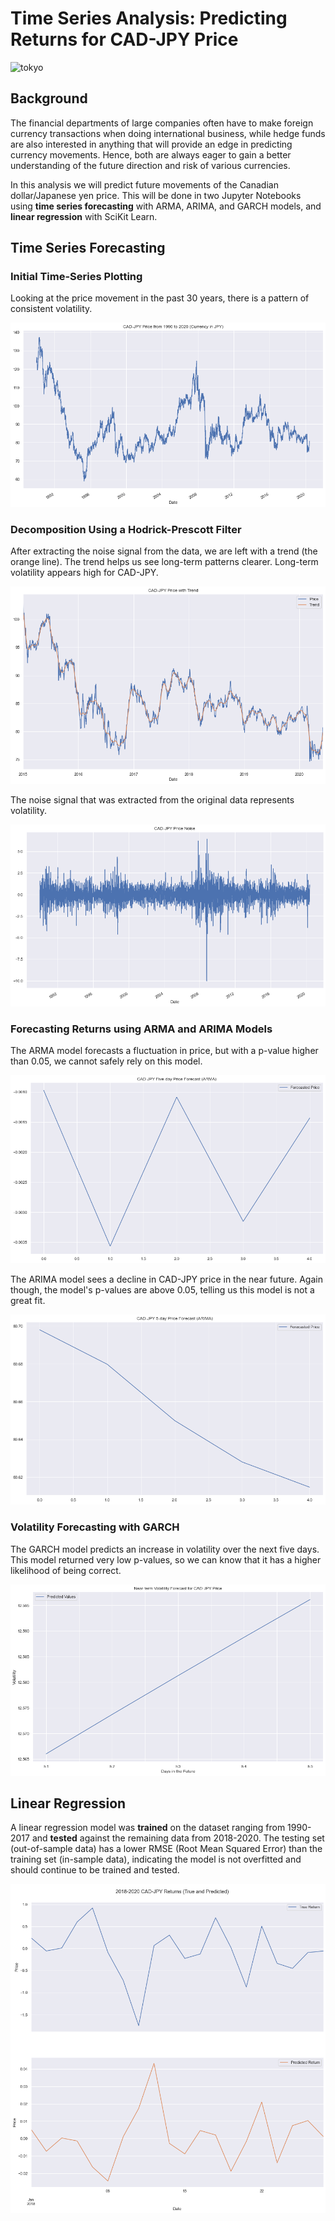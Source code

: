 # Time Series Analysis: Predicting Returns for CAD-JPY Price

![tokyo](./images/tokyo.png)

## Background
The financial departments of large companies often have to make foreign currency transactions when doing international business, while hedge funds are also interested in anything that will provide an edge in predicting currency movements. Hence, both are always eager to gain a better understanding of the future direction and risk of various currencies.

In this analysis we will predict future movements of the Canadian dollar/Japanese yen price. This will be done in two Jupyter Notebooks using **time series forecasting** with ARMA, ARIMA, and GARCH models, and **linear regression** with SciKit Learn.

## Time Series Forecasting

### Initial Time-Series Plotting

Looking at the price movement in the past 30 years, there is a pattern of consistent volatility.

![price](./images/price.png)



### Decomposition Using a Hodrick-Prescott Filter

After extracting the noise signal from the data, we are left with a trend (the orange line). The trend helps us see long-term patterns clearer. Long-term volatility appears high for CAD-JPY.

![price-trend](./images/price-trend.png)

The noise signal that was extracted from the original data represents volatility.

![price-trend](./images/price-noise.png)



### Forecasting Returns using ARMA and ARIMA Models

The ARMA model forecasts a fluctuation in price, but with a p-value higher than 0.05, we cannot safely rely on this model.

![forecast-arma](./images/forecast-arma.png)

The ARIMA model sees a decline in CAD-JPY price in the near future. Again though, the model's p-values are above 0.05, telling us this model is not a great fit.

![forecast_arima](./images/forecast_arima.png)



### Volatility Forecasting with GARCH

The GARCH model predicts an increase in volatility over the next five days. This model returned very low p-values, so we can know that it has a higher likelihood of being correct.

![forecast-volatility-garch](./images/forecast-volatility-garch.png)


## Linear Regression

A linear regression model was **trained** on the dataset ranging from 1990-2017 and **tested** against the remaining data from 2018-2020. The testing set (out-of-sample data) has a lower RMSE (Root Mean Squared Error) than the training set (in-sample data), indicating the model is not overfitted and should continue to be trained and tested.

![forecast-linear-regression](./images/forecast-linear-regression.png)
